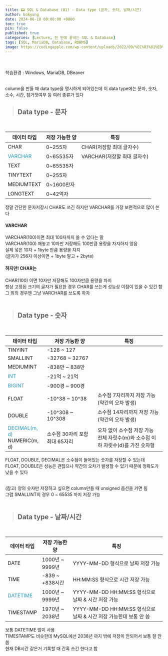```yaml
---
title: 📟 SQL & Database (01) - Data type (문자, 숫자, 날짜/시간)
author: bokyung
date: 2024-06-18 00:00:00 +0800
toc: true
pin: false
published: true
categories: [Lecture, 한 번에 끝내는 SQL & Database]
tags: [SQL, MariaDB, Database, RDBMS]
image: https://codingapple.com/wp-content/uploads/2022/09/%EC%83%81%ED%92%88%EC%82%AC%EC%A7%84%EC%98%A8%EB%9D%BC%EC%9D%B8-%EB%B3%B5%EC%82%AC23.png
---
```


<br>
<br>
학습환경 : Windows, MariaDB, DBeaver
<br>
<br>

column을 만들 때 data type을 명시하게 되어있는데 이 data type에는 문자, 숫자, 소수, 시간, 참거짓여부 등 여러 종류가 있다

> ## Data type - 문자

<br>

| 데이터 타입  | 저장 가능한 양    | 특징                                   |
|--------------|-------------------|----------------------------------------|
| CHAR         | 0~255자           | CHAR(저장할 최대 글자수)       |
| <span style="color: #239ED0">VARCHAR</span>      | 0~65535자         | VARCHAR(저장할 최대 글자수)   |
| TEXT         | 0~65535자         |                                        |
| TINYTEXT     | 0~255자           |                                        |
| MEDIUMTEXT   | 0~1600만자        |                                        |
| LONGTEXT     | 0~42억자          |                                        |

정말 간단한 문자저장시 CHAR도 쓰긴 하지만 VARCHAR를 가장 보편적으로 많이 쓴다
<br>

#### VARCHAR
VARCHAR(100)이면 최대 100자까지 쓸 수 있다는 말 <br>
VARCHAR(100) 해놓고 10자만 저장해도 100만큼 용량을 차지하지 않음 <br>
실제 넣은 10자 + 1byte 만큼 용량을 차지 <br>
(글자가 256자 이상이면 + 1byte 말고 + 2byte) <br>

#### 하지만! CHAR는
CHAR(100) 이면 10자만 저장해도 100자만큼 용량을 차지 <br>
항상 고정된 크기의 글자가 필요한 경우 CHAR를 쓰는게 성능상 이점이 있을 수 있긴 함 <br>
그 외의 경우엔 그냥 VARCHAR를 쓰도록 하자
<br>
<br>

> ## Data type - 숫자

<br>

| 데이터 타입  | 저장 가능한 양                | 특징                            |
|--------------|-------------------------------|---------------------------------|
| TINYINT     | -128 ~ 127               |                                 |
| SMALLINT     | -32768 ~ 32767               |                                 |
| MEDIUMINT    | -838만 ~ 838만                |                                 |
| <span style="color: #239ED0">INT</span>         | -21억 ~ 21억                  |                                 |
| <span style="color: #239ED0">BIGINT</span>       | -900경 ~ 900경                |                                 |
| FLOAT        | -10^38 ~ 10^38                | 소수점 7자리까지 저장 가능 (약간의 오차 발생) |
| DOUBLE       | -10^308 ~ 10^308              | 소수점 14자리까지 저장 가능 (약간의 오차 발생) |
| <span style="color: #239ED0">DECIMAL(m, d)</span><br>NUMERIC(m, d)      | 소수점 30자리 포함 최대 65자리 | 오차 없이 소수점 저장 가능<br>전체 자릿수(m)와 소수점 이하 자릿수(d)를 가진 숫자형       |


FLOAT, DOUBLE, DECIMAL은 소수점이 들어있는 숫자를 저장할 수 있는데 <br>
FLOAT, DOUBLE은 성능은 괜찮으나 약간의 오차가 발생할 수 있기 때문에 정확도가 낮을 수 있다
<br>
<br>

(참고) 양의 숫자만 저장하고 싶으면 column만들 때 unsigned 옵션을 키면 됨<br>
그럼 SMALLINT의 경우 0 ~ 65535 까지 저장 가능
<br>
<br>

> ## Data type - 날짜/시간

<br>

| 데이터 타입  | 저장 가능한 양          | 특징                                  |
|--------------|-------------------------|---------------------------------------|
| DATE         | 1000년 ~ 9999년         | YYYY-MM-DD 형식으로 날짜 저장 가능    |
| TIME         | -839 ~ +838시간         | HH:MM:SS 형식으로 시간 저장 가능       |
| <span style="color: #239ED0">DATETIME</span>     | 1000년 ~ 9999년         | YYYY-MM-DD HH:MM:SS 형식으로 날짜 & 시간 저장 가능 |
| TIMESTAMP    | 1970년 ~ 2038년         | YYYY-MM-DD HH:MM:SS 형식으로 날짜 & 시간 저장 가능한데 보통 안 씀 |


보통 DATETIME 많이 사용<br>
TIMESTAMP도 비슷한데 MySQL에선 2038년 까지 밖에 저장이 안되어서 보통 잘 안씀<br>
현재 DB시간 같은거 기록할 때 간혹 쓰긴 한다고 함<br>